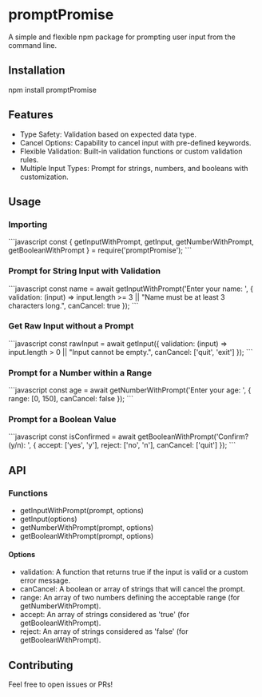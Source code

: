 promptPromise
=============

A simple and flexible npm package for prompting user input from the command line.

Installation
------------

npm install promptPromise

Features
--------

- Type Safety: Validation based on expected data type.
- Cancel Options: Capability to cancel input with pre-defined keywords.
- Flexible Validation: Built-in validation functions or custom validation rules.
- Multiple Input Types: Prompt for strings, numbers, and booleans with customization.

Usage
-----

### Importing

\`\`\`javascript
const { getInputWithPrompt, getInput, getNumberWithPrompt, getBooleanWithPrompt } = require('promptPromise');
\`\`\`

### Prompt for String Input with Validation

\`\`\`javascript
const name = await getInputWithPrompt('Enter your name: ', {
    validation: (input) => input.length >= 3 || "Name must be at least 3 characters long.",
    canCancel: true
});
\`\`\`

### Get Raw Input without a Prompt

\`\`\`javascript
const rawInput = await getInput({
    validation: (input) => input.length > 0 || "Input cannot be empty.",
    canCancel: ['quit', 'exit']
});
\`\`\`

### Prompt for a Number within a Range

\`\`\`javascript
const age = await getNumberWithPrompt('Enter your age: ', {
    range: [0, 150],
    canCancel: false
});
\`\`\`

### Prompt for a Boolean Value

\`\`\`javascript
const isConfirmed = await getBooleanWithPrompt('Confirm? (y/n): ', {
    accept: ['yes', 'y'],
    reject: ['no', 'n'],
    canCancel: ['quit']
});
\`\`\`

API
---

### Functions

- getInputWithPrompt(prompt, options)
- getInput(options)
- getNumberWithPrompt(prompt, options)
- getBooleanWithPrompt(prompt, options)

#### Options

- validation: A function that returns true if the input is valid or a custom error message.
- canCancel: A boolean or array of strings that will cancel the prompt.
- range: An array of two numbers defining the acceptable range (for getNumberWithPrompt).
- accept: An array of strings considered as 'true' (for getBooleanWithPrompt).
- reject: An array of strings considered as 'false' (for getBooleanWithPrompt).

Contributing
------------

Feel free to open issues or PRs!
